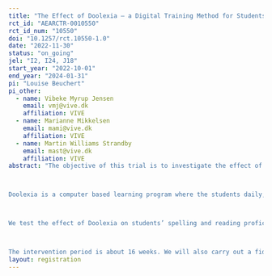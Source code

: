 ```yaml
---
title: "The Effect of Doolexia – a Digital Training Method for Students with Dyslexia"
rct_id: "AEARCTR-0010550"
rct_id_num: "10550"
doi: "10.1257/rct.10550-1.0"
date: "2022-11-30"
status: "on_going"
jel: "I2, I24, J18"
start_year: "2022-10-01"
end_year: "2024-01-31"
pi: "Louise Beuchert"
pi_other:
  - name: Vibeke Myrup Jensen
    email: vmj@vive.dk
    affiliation: VIVE
  - name: Marianne Mikkelsen
    email: mami@vive.dk
    affiliation: VIVE
  - name: Martin Williams Strandby
    email: mast@vive.dk
    affiliation: VIVE
abstract: "The objective of this trial is to investigate the effect of a new digital training method for students with dyslexia, called Doolexia.

Doolexia is a computer based learning program where the students daily, either in school or at home, train with custom reading and spelling exercises. An adaptive algorithm selects exercises to fit the proficiency of the student. A teacher at the school who is also trained to use Doolexia further supports the intervention with at least two weekly lessons throughout the intervention period. Doolexia is developed by Jan Bay Kønig and Peer Kromann Nielsen and pilot tested in eight schools (Kønig & Nielsen, 2021).

We test the effect of Doolexia on students’ spelling and reading proficiency compared to a control group of students at schools providing the usual dyslexic teaching. We conduct a cluster randomized controlled trial (C-RCT) involving approximately 30 schools and 500 students. We randomize at the school level. Schools assigned the treatment group will receive the intervention in January – June 2023 while the control schools teach as usual. The control schools will receive the intervention in August – December 2023.

The intervention period is about 16 weeks. We will also carry out a fidelity study on the students’ use of the computer program, implementation evaluation among the teachers to examine which factors hinder or improve the implementation of the intervention, and a cost analysis to calculate the intervention’s cost-effectiveness."
layout: registration
---
```


